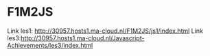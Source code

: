 # F1M2JS

Link les1: http://30957.hosts1.ma-cloud.nl/F1M2JS/js1/index.html
Link les3:http://30957.hosts1.ma-cloud.nl/Javascript-Achievements/les3/index.html
